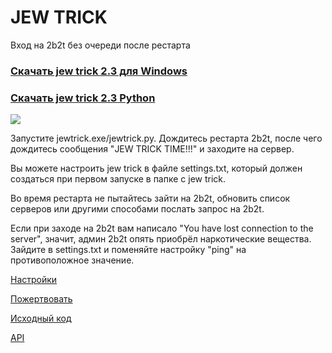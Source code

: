 # JEW TRICK

Вход на 2b2t без очереди после рестарта

### [Скачать jew trick 2.3 для Windows](https://github.com/ZimnyCat/jewtrick-client/releases/download/2.3/jewtrick.exe)
### [Скачать jew trick 2.3 Python](https://github.com/ZimnyCat/jewtrick-client/releases/download/2.3/jewtrick-py.zip)
![](https://img.shields.io/github/downloads/ZimnyCat/jewtrick-client/total?style=flat-square)

Запустите jewtrick.exe/jewtrick.py. Дождитесь рестарта 2b2t, после чего дождитесь сообщения "JEW TRICK TIME!!!" и заходите на сервер.

Вы можете настроить jew trick в файле settings.txt, который должен создаться при первом запуске в папке с jew trick.

Во время рестарта не пытайтесь зайти на 2b2t, обновить список серверов или другими способами послать запрос на 2b2t.

Если при заходе на 2b2t вам написало "You have lost connection to the server", значит, админ 2b2t опять приобрёл наркотические вещества.
Зайдите в settings.txt и поменяйте настройку "ping" на противоположное значение.

[Настройки](https://jewtrick.xyz/settings)

[Пожертвовать](https://jewtrick.xyz/donate)

[Исходный код](https://github.com/ZimnyCat/jewtrick-client)

[API](http://server.jewtrick.xyz/)
